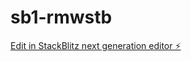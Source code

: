 # sb1-rmwstb

[Edit in StackBlitz next generation editor ⚡️](https://stackblitz.com/~/github.com/MihaiMar-b/sb1-rmwstb)